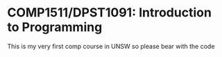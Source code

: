 # COMP1511/DPST1091: Introduction to Programming

This is my very first comp course in UNSW so please bear with the code
